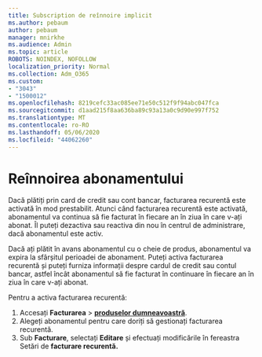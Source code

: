 ```yaml
---
title: Subscription de reînnoire implicit
ms.author: pebaum
author: pebaum
manager: mnirkhe
ms.audience: Admin
ms.topic: article
ROBOTS: NOINDEX, NOFOLLOW
localization_priority: Normal
ms.collection: Adm_O365
ms.custom:
- "3043"
- "1500012"
ms.openlocfilehash: 8219cefc33ac085ee71e50c512f9f94abc047fca
ms.sourcegitcommit: d1aad215f8aa636ba89c93a13a0c9d90e997f752
ms.translationtype: MT
ms.contentlocale: ro-RO
ms.lasthandoff: 05/06/2020
ms.locfileid: "44062260"
---
```

# <a name="renewing-your-subscription"></a>Reînnoirea abonamentului

Dacă plătiți prin card de credit sau cont bancar, facturarea recurentă este activată în mod prestabilit. Atunci când facturarea recurentă este activată, abonamentul va continua să fie facturat în fiecare an în ziua în care v-ați abonat. Îl puteți dezactiva sau reactiva din nou în centrul de administrare, dacă abonamentul este activ.

Dacă ați plătit în avans abonamentul cu o cheie de produs, abonamentul va expira la sfârșitul perioadei de abonament. Puteți activa facturarea recurentă și puteți furniza informații despre cardul de credit sau contul bancar, astfel încât abonamentul să fie facturat în continuare în fiecare an în ziua în care v-ați abonat.

Pentru a activa facturarea recurentă: 

1. Accesați **Facturarea** > **[produselor dumneavoastră](https://go.microsoft.com/fwlink/p/?linkid=842054)**.
2. Alegeți abonamentul pentru care doriți să gestionați facturarea recurentă.
3. Sub **Facturare**, selectați **Editare** și efectuați modificările în fereastra Setări de **facturare recurentă.** 
